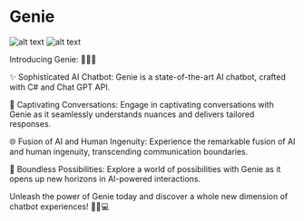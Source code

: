 # Genie

![ alt text ](https://img.shields.io/badge/11-csharp-green?logo=csharp)
![ alt text ](https://img.shields.io/badge/ChatGPT-openai-purple?logo=openai)


Introducing Genie: 🧞‍♂️🚀

✨ Sophisticated AI Chatbot: Genie is a state-of-the-art AI chatbot, crafted with C# and Chat GPT API.

💬 Captivating Conversations: Engage in captivating conversations with Genie as it seamlessly understands nuances and delivers tailored responses.

🌐 Fusion of AI and Human Ingenuity: Experience the remarkable fusion of AI and human ingenuity, transcending communication boundaries.

🌟 Boundless Possibilities: Explore a world of possibilities with Genie as it opens up new horizons in AI-powered interactions.

Unleash the power of Genie today and discover a whole new dimension of chatbot experiences! 🌈🎉💻


